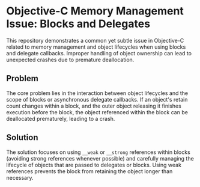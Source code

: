 # Objective-C Memory Management Issue: Blocks and Delegates

This repository demonstrates a common yet subtle issue in Objective-C related to memory management and object lifecycles when using blocks and delegate callbacks.  Improper handling of object ownership can lead to unexpected crashes due to premature deallocation.

## Problem

The core problem lies in the interaction between object lifecycles and the scope of blocks or asynchronous delegate callbacks.  If an object's retain count changes within a block, and the outer object releasing it finishes execution before the block, the object referenced within the block can be deallocated prematurely, leading to a crash.

## Solution

The solution focuses on using `__weak` or `__strong` references within blocks (avoiding strong references whenever possible) and carefully managing the lifecycle of objects that are passed to delegates or blocks.  Using weak references prevents the block from retaining the object longer than necessary.